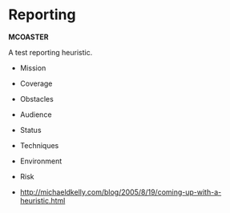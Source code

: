 # Reporting

**MCOASTER**

A test reporting heuristic.

- Mission
- Coverage
- Obstacles
- Audience
- Status
- Techniques
- Environment
- Risk

- http://michaeldkelly.com/blog/2005/8/19/coming-up-with-a-heuristic.html